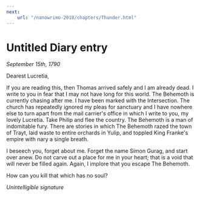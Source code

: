 ```yaml
---
next:
    url: "/nanowrimo-2018/chapters/Thunder.html"
---
```


# Untitled Diary entry

_September 15th, 1790_

Dearest Lucretia,

If you are reading this, then Thomas arrived safely and I am already dead. I write to you in fear that I may not have long for this world. The Behemoth is currently chasing after me. I have been marked with the Intersection. The church has repeatedly ignored my pleas for sanctuary and I have nowhere else to turn apart from the mail carrier's office in which I write to you, my lovely Lucretia. Take Philip and flee the country. The Behemoth is a man of indomitable fury. There are stories in which The Behemoth razed the town of Trayt, laid waste to entire orchards in Yulip, and toppled King Franke's empire with nary a single breath.

I beseech you, forget about me. Forget the name Símon Gurag, and start over anew. Do not carve out a place for me in your heart; that is a void that will never be filled again. Again, I implore that you escape The Behemoth.

How can you kill that which has no soul?

_Unintelligible signature_
